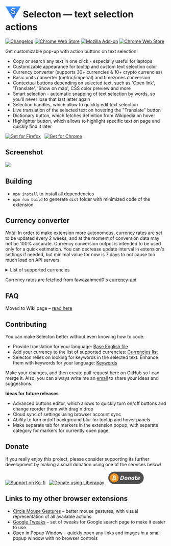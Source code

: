 # <sub><img src="./src/assets/icons/logo-new.png" height="48" width="48"></sub> Selecton — text selection actions

[![Changelog](https://img.shields.io/chrome-web-store/v/pemdbnndbdpbelmfcddaihdihdfmnadi?label=version&color=red)](./CHANGELOG.md)
[![Chrome Web Store](https://img.shields.io/chrome-web-store/users/pemdbnndbdpbelmfcddaihdihdfmnadi?label=users&logo=googlechrome&logoColor=white&color=blue)](https://chrome.google.com/webstore/detail/selection-actions/pemdbnndbdpbelmfcddaihdihdfmnadi)
[![Mozilla Add-on](https://img.shields.io/amo/users/selection-actions?color=%23FF6611&label=users&logo=Firefox)](https://addons.mozilla.org/firefox/addon/selection-actions/)
[![Chrome Web Store](https://img.shields.io/chrome-web-store/rating/pemdbnndbdpbelmfcddaihdihdfmnadi)](https://chrome.google.com/webstore/detail/selecton/pemdbnndbdpbelmfcddaihdihdfmnadi/reviews)

Get customizable pop-up with action buttons on text selection!
* Copy or search any text in one click - especially useful for laptops
* Customizable appearance for tooltip and custom text selection color
* Currency converter (supports 30+ currencies & 10+ crypto currencies)
* Basic units converter (metric/imperial) and timezones conversion
* Contextual buttons depending on selected text, such as 'Open link', 'Translate', 'Show on map', CSS color preview and more 
* Smart selection - automatic snapping of text selection by words, so you'll never lose that last letter again
* Selection handles, which allow to quickly edit text selection
* Live translation of the selected text on hovering the "Translate" button
* Dictionary button, which fetches definition from Wikipedia on hover
* Highlighter button, which allows to highlight specific text on page and quickly find it later

<a href="https://addons.mozilla.org/firefox/addon/selection-actions/"><img src="https://user-images.githubusercontent.com/585534/107280546-7b9b2a00-6a26-11eb-8f9f-f95932f4bfec.png" alt="Get for Firefox"></a> &nbsp; <a href="https://chrome.google.com/webstore/detail/selection-actions/pemdbnndbdpbelmfcddaihdihdfmnadi"><img src="https://storage.googleapis.com/web-dev-uploads/image/WlD8wC6g8khYWPJUsQceQkhXSlv1/iNEddTyWiMfLSwFD6qGq.png" alt="Get for Chrome" height=65 ></a>


## Screenshot
<img src="https://github.com/emvaized/selecton-extension/blob/master/screenshots/screenshot.png">


## Building
- `npm install` to install all dependencies
- `npm run build` to generate `dist` folder with minimized code of the extension


## Currency converter
*Note*:
In order to make extension more autonomous, currency rates are set to be updated every 2 weeks, and at the moment of conversion data may not be 100% accurate. Currency conversion output is intended to be used only for a quick estimation. You can decrease update interval in extension's settings if needed, but minimal value for now is 7 days to not cause too much load on API servers.

<details>
  <summary>List of supported currencies</summary>
  
```
AUD — Australian Dollar
BGN — Bulgarian Lev
BRL — Brazilian real
CAD — Canadian Dollar
CHF — Swiss Franc
CNY — Chinese Yuan
CRC — Costa Rican Colon 
CZK — Czech Koruna
DKK — Danish Krone 
EUR — Euro
GBP — British Pound 
HKD — Hong Kong dollar
ILS — Israeli New Sheqel
INR — Indian Rupee
IRR — Iranian Rial
JPY — Japanese Yen
KPW — North Korean Won
KRW — South Korean Won
KZT — Kazakhstani Tenge
MNT — Mongolian Tugrik 
MXN — Mexican Peso
NGN — Nigerian Naira
NOK — Norwegian krone
PLN — Polish złoty
RUB — Russian Ruble
SAR — Saudi Riyal
SEK — Swedish Krona
TRY — Turkish Lira 
UAH — Ukrainian Hryvnia
USD — United States Dollar
VND — Vietnamese Dong
ZAR — Rand

Crypto:
BTC — Bitcoin
ETH — Etherium
LTC — Litecoin
ADA — Cardano
BCH — Bitcoin Cash
XRP — Ripple
ZEC — Zcash
XMR — Monero
ZCL — ZClassic
DOGE — Dogecoin
IOTA (MIOTA)
EOS
```
</details>


Currency rates are fetched from fawazahmed0's [currency-api](https://github.com/fawazahmed0/exchange-api/blob/main/README.md)


## FAQ

Moved to Wiki page – [read here](https://github.com/emvaized/selecton-extension/wiki/FAQ-(Frequently-Asked-Questions))


## Contributing
You can make Selecton better without even knowing how to code:
- Provide translation for your language: [Base English file](https://github.com/emvaized/selecton-extension/blob/master/_locales/en/messages.json)
- Add your currency to the list of supported currencies: [Currencies list](https://github.com/emvaized/selecton-extension/blob/master/src/data/currencies.js)
- Selecton relies on looking for keywords in the selected text. Enhance them with keywords for your language: [Keywords](https://github.com/emvaized/selecton-extension/blob/master/src/data/keywords.js)

Make your changes, and then create pull request here on GitHub so I can merge it.
Also, you can always write me an [email](mailto:maximtsyba@gmail.com) to share your ideas and suggestions.

**Ideas for future releases**

- Advanced buttons editor, which allows to quickly turn on/off buttons and change reorder them with drag'n'drop
- Cloud sync of settings using browser account sync
- Ability to turn on/off background blur for tooltip and hover panels
- Make separate tab for markers in the extension popup, with separate category for markers for currently open page


## Donate
If you really enjoy this project, please consider supporting its further development by making a small donation using one of the services below! 

<a href="https://ko-fi.com/emvaized"><img src="https://cdn.prod.website-files.com/5c14e387dab576fe667689cf/64f1a9ddd0246590df69ea0b_kofi_long_button_red%25402x-p-800.png" alt="Support on Ko-fi" height="40"></a> &nbsp; <a href="https://liberapay.com/emvaized/donate"><img alt="Donate using Liberapay" src="https://liberapay.com/assets/widgets/donate.svg" height="40"></a> &nbsp; <a href="https://emvaized.github.io/donate/bitcoin/"><img src="https://github.com/emvaized/emvaized.github.io/blob/main/donate/bitcoin/assets/bitcoin-donate-button.png?raw=true" alt="Donate Bitcoin" height="40" /></a>


## Links to my other browser extensions
* [Circle Mouse Gestures](https://github.com/emvaized/circle-mouse-gestures) – better mouse gestures, with visual representation of all available actions
* [Google Tweaks](https://github.com/emvaized/google-tiles-extension) – set of tweaks for Google search page to make it easier to use
* [Open in Popup Window](https://github.com/emvaized/open-in-popup-window-extension) – quickly open any links and images in a small popup window with no browser controls
